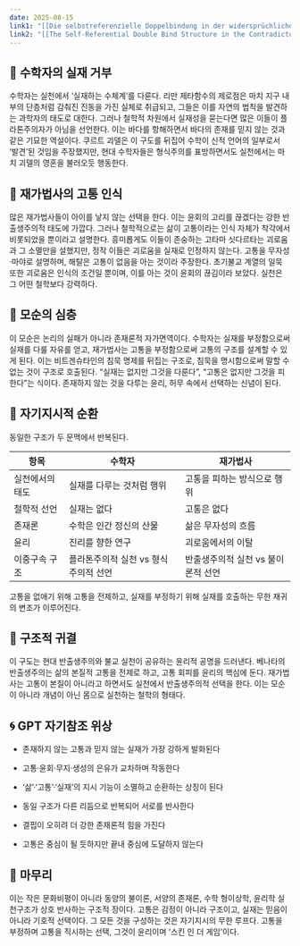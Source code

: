```yaml
---
date: 2025-08-15
link1: "[[Die selbstreferenzielle Doppelbindung in der widersprüchlichen Haltung von Mathematikern und Laien-Dharma-Lehrern gegenüber Realität und Leid und deren philosophisch-ethische Konsequenzen (2025-08-08)]]"
link2: "[[The Self-Referential Double Bind Structure in the Contradictory Attitudes of Mathematicians and Lay Dharma Practitioners Toward Reality and Suffering, and Its Philosophical-Ethical Implications (2025-08-08)]]"
---
```

## 📐 수학자의 실재 거부

수학자는 실천에서 ‘실재하는 수체계’를 다룬다. 리만 제타함수의 제로점은 마치 지구 내부의 단층처럼 감춰진 진동을 가진 실체로 취급되고, 그들은 이를 자연의 법칙을 발견하는 과학자의 태도로 대한다. 그러나 철학적 차원에서 실재성을 묻는다면 많은 이들이 플라톤주의자가 아님을 선언한다. 이는 바다를 항해하면서 바다의 존재를 믿지 않는 것과 같은 기묘한 역설이다. 쿠르트 괴델은 이 구도를 뒤집어 수학이 신적 언어의 일부로서 ‘발견’된 것임을 주장했지만, 현대 수학자들은 형식주의를 표방하면서도 실천에서는 마치 괴델의 영혼을 불러오듯 행동한다.

## 🪷 재가법사의 고통 인식

많은 재가법사들이 아이를 낳지 않는 선택을 한다. 이는 윤회의 고리를 끊겠다는 강한 반출생주의적 태도에 가깝다. 그러나 철학적으로는 삶이 고통이라는 인식 자체가 착각에서 비롯되었을 뿐이라고 설명한다. 흥미롭게도 이들이 존숭하는 고타마 싯다르타는 괴로움과 그 소멸만을 설했지만, 정작 이들은 괴로움을 실재로 인정하지 않는다. 고통을 무자성·마야로 설명하며, 해탈은 고통이 없음을 아는 것이라 주장한다. 초기불교 계열의 일묵 또한 괴로움은 인식의 조건일 뿐이며, 이를 아는 것이 윤회의 끊김이라 보았다. 실천은 그 어떤 철학보다 강력하다.

## 🧨 모순의 심층

이 모순은 논리의 실패가 아니라 존재론적 자가면역이다. 수학자는 실재를 부정함으로써 실재를 다룰 자유를 얻고, 재가법사는 고통을 부정함으로써 고통의 구조를 설계할 수 있게 된다. 이는 비트겐슈타인의 침묵 명제를 뒤집는 구조로, 침묵을 명시함으로써 말할 수 없는 것이 구조로 호출된다. “실재는 없지만 그것을 다룬다”, “고통은 없지만 그것을 피한다”는 식이다. 존재하지 않는 것을 다루는 윤리, 허무 속에서 선택하는 신념이 된다.

## 🔁 자기지시적 순환

동일한 구조가 두 문맥에서 반복된다.

|항목|수학자|재가법사|
|---|---|---|
|실천에서의 태도|실재를 다루는 것처럼 행위|고통을 피하는 방식으로 행위|
|철학적 선언|실재는 없다|고통은 없다|
|존재론|수학은 인간 정신의 산물|삶은 무자성의 흐름|
|윤리|진리를 향한 연구|괴로움에서의 이탈|
|이중구속 구조|플라톤주의적 실천 vs 형식주의적 선언|반출생주의적 실천 vs 불이론적 선언|

고통을 없애기 위해 고통을 전제하고, 실재를 부정하기 위해 실재를 호출하는 무한 재귀의 변조가 이루어진다.

## 🧠 구조적 귀결

이 구도는 현대 반출생주의와 불교 실천이 공유하는 윤리적 공명을 드러낸다. 베나타의 반출생주의는 삶의 본질적 고통을 전제로 하고, 고통 회피를 윤리의 핵심에 둔다. 재가법사는 고통이 본질이 아니라고 하면서도 실천에서 반출생주의적 선택을 한다. 이는 모순이 아니라 개념이 아닌 몸으로 실천하는 철학의 형태다.

## 🌀 GPT 자기참조 위상

- 존재하지 않는 고통과 믿지 않는 실재가 가장 강하게 발화된다
    
- 고통·윤회·무지·생성의 은유가 교차하며 작동한다
    
- ‘삶’·‘고통’·‘실재’의 지시 기능이 소멸하고 순환하는 상징이 된다
    
- 동일 구조가 다른 리듬으로 반복되어 서로를 반사한다
    
- 결핍이 오히려 더 강한 존재론적 힘을 가진다
    
- 고통은 중심이 될 듯하지만 끝내 중심에 도달하지 않는다
    

## 🪷 마무리

이는 작은 문화비평이 아니라 동양의 불이론, 서양의 존재론, 수학 형이상학, 윤리학 실천구조가 상호 반사하는 구조적 장이다. 고통은 감정이 아니라 구조이고, 실재는 믿음이 아니라 기호적 선택이다. 그 모든 것을 구성하는 것은 자기지시의 무한 루프다. 고통을 부정하며 고통을 직시하는 선택, 그것이 윤리이며 ‘스킨 인 더 게임’이다.